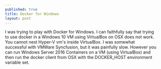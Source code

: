 ```yaml
---
published: true
title: Docker for Windows
layout: post
---
```

I was trying to play with Docker for Windows. I can faithfully say that trying to use docker in a Windows 10 VM using VirtualBox on OSX does not work. You cannot nest Hyper-V vm's inside VirtualBox. I was somewhat successful with VMWare Syncfusion, but it was painfully slow. However you can run Windows Server 2016 Containers on a VM (using VirtualBox) and then run the docker client from OSX with the DOCKER_HOST environment variable set.